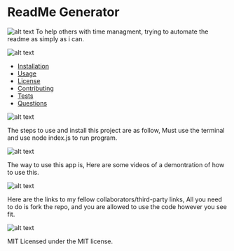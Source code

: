 


  # ReadMe Generator

  ![alt text](https://img.shields.io/badge/Description-blue)
  To help others with time managment, trying to automate the readme as simply as i can.


  ![alt text](https://img.shields.io/badge/TableofContents-purple)

- [Installation](#installation)
- [Usage](#usage)
- [License](#license)
- [Contributing](#contributing)
- [Tests](#tests)
- [Questions](#questions)

![alt text](https://img.shields.io/badge/Installation-red)

The steps to use and install this project are as follow, Must use the terminal and use node index.js to run program.

![alt text](https://img.shields.io/badge/Usage-green)


The way to use this app is, Here are some videos of a demontration of how to use this.

![alt text](https://img.shields.io/badge/Credits-blue)

Here are the links to my fellow collaborators/third-party links, All you need to do is fork the repo, and you are allowed to use the code however you see fit.

![alt text](https://img.shields.io/badge/License-green)

MIT
Licensed under the MIT license.
